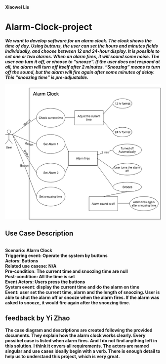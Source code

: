 <b> Xiaowei Liu <b>

# Alarm-Clock-project

<i>We want to develop software for an alarm clock.
The clock shows the time of day. Using buttons, the user can set the hours and minutes fields individually,
and choose between 12 and 24-hour display.
It is possible to set one or two alarms. When an alarm fires, it will sound some noise. The user can turn it off,
or choose to “snooze”. If the user does not respond at all, the alarm will turn off itself after 2 minutes.
“Snoozing” means to turn off the sound, but the alarm will fire again after some minutes of delay. This
“snoozing time” is pre-adjustable.</i>


  <img src="/Diagram.png" width="700px" />


## Use Case Description
<br>
Scenario: Alarm Clock
<br>
Triggering event: Operate the system by buttons
<br>
Actors: Buttons
<br>
Related use casese: N/A<br>
Pre-condition: The current time and snoozing time are null
<br>
Post-condition: All the time is set
<br>
Event Actors: Users press the buttons
<br>
System event: display the current time and do the alarm on time
<br>
Event: user set the current time, alarm and the length of snoozing. User is able to shut the alarm off or snooze when the alarm fires. If the alarm was asked to snooze, it would fire again after the snoozing time.

## feedback by Yi Zhao

The case diagram and descriptions are created following the provided documents. 
They explain how the alarm clock works clearly. Every possibel case is listed when alarm fires.
And I do not find anything left in this solution. I think it covers all requirements. 
The actors are named singular and use cases ideally begin with a verb. There is enough detail to help us to understand this project, which is very great.
